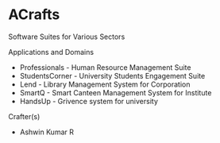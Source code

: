 # ACrafts 
Software Suites for Various Sectors

Applications and Domains 
- Professionals - Human Resource Management Suite 
- StudentsCorner - University Students Engagement Suite
- Lend - Library Management System for Corporation 
- SmartQ - Smart Canteen Management System for Institute
- HandsUp - Grivence system for university 

Crafter(s) 
- Ashwin Kumar R 



